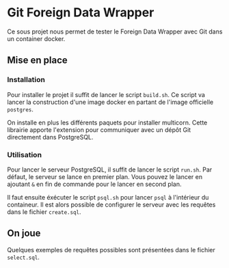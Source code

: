 # Git Foreign Data Wrapper

Ce sous projet nous permet de tester le Foreign Data Wrapper avec Git
dans un container docker.

## Mise en place

### Installation

Pour installer le projet il suffit de lancer le script `build.sh`.
Ce script va lancer la construction d'une image docker
en partant de l'image officielle `postgres`.

On installe en plus les différents paquets pour installer multicorn.
Cette librairie apporte l'extension pour communiquer avec un dépôt Git
directement dans PostgreSQL.

### Utilisation

Pour lancer le serveur PostgreSQL, il suffit de lancer le script `run.sh`.
Par défaut, le serveur se lance en premier plan.
Vous pouvez le lancer en ajoutant `&` en fin de commande pour le lancer en second plan.

Il faut ensuite éxécuter le script `psql.sh` pour lancer `psql` à l'intérieur du containeur.
Il est alors possible de configurer le serveur avec les requêtes dans le fichier `create.sql`.

## On joue

Quelques exemples de requêtes possibles sont présentées dans le fichier `select.sql`.
